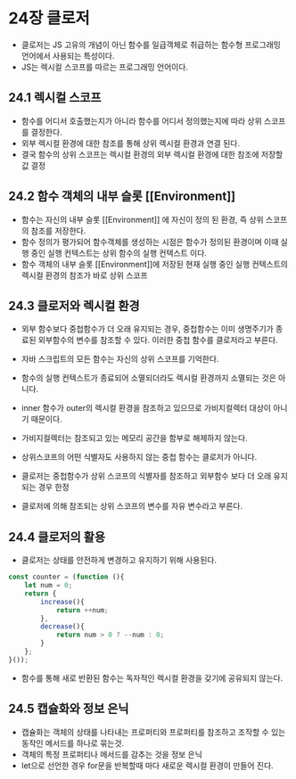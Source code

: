 # 24장 클로저

- 클로저는 JS 고유의 개념이 아닌 함수를 일급객체로 취급하는 함수형 프로그래밍 언어에서 사용되는 특성이다.
- JS는 렉시컬 스코프를 따르는 프로그래밍 언어이다.

## 24.1 렉시컬 스코프

- 함수를 어디서 호출했는지가 아니라 함수를 어디서 정의했는지에 따라 상위 스코프를 결정한다.
- 외부 렉시컬 환경에 대한 참조를 통해 상위 렉시컬 환경과 연결 된다.
- 결국 함수의 상위 스코프는 렉시컬 환경의 외부 렉시컬 환경에 대한 참조에 저장할 값 결정

## 24.2 함수 객체의 내부 슬롯 [[Environment]]

- 함수는 자신의 내부 슬롯 [[Environment]] 에 자신이 정의 된 환경, 즉 상위 스코프의 참조를 저장한다.
- 함수 정의가 평가되어 함수객체를 생성하는 시점은 함수가 정의된 환경이며 이때 실행 중인 실행 컨텍스트는 상위 함수의 실행 컨텍스트 이다.
- 함수 객체의 내부 슬롯 [[Environment]]에 저장된 현재 실행 중인 실행 컨텍스트의 렉시컬 환경의 참조가 바로 상위 스코프

## 24.3 클로저와 렉시컬 환경

- 외부 함수보다 중첩함수가 더 오래 유지되는 경우, 중첩함수는 이미 생명주기가 종료된 외부함수의 변수를 참조할 수 있다. 이러한 중첩 함수를 클로저라고 부른다.
- 자바 스크립트의 모든 함수는 자신의 상위 스코프를 기억한다.


- 함수의 실행 컨텍스트가 종료되어 소멸되더라도 렉시컬 환경까지 소멸되는 것은 아니다.
- inner 함수가 outer의 렉시컬 환경을 참조하고 있으므로 가비지컬렉터 대상이 아니기 때문이다.
- 가비지컬렉터는 참조되고 있는 메모리 공간을 함부로 해제하지 않는다.
- 상위스코프의 어떤 식별자도 사용하지 않는 중첩 함수는 클로저가 아니다.
- 클로저는 중첩함수가 상위 스코프의 식별자를 참조하고 외부함수 보다 더 오래 유지되는 경우 한정
- 클로저에 의해 참조되는 상위 스코프의 변수를 자유 변수라고 부른다.

## 24.4 클로저의 활용

- 클로저는 상태를 안전하게 변경하고 유지하기 위해 사용된다.

```jsx
const counter = (function (){
	let num = 0;
	return {
		increase(){
			return ++num;
		},
		decrease(){
			return num > 0 ? --num : 0;
		}
	};
}());
```

- 함수를 통해 새로 반환된 함수는 독자적인 렉시컬 환경을 갖기에 공유되지 않는다.

## 24.5 캡슐화와 정보 은닉

- 캡슐화는 객체의 상태를 나타내는 프로퍼티와 프로퍼티를 참조하고 조작할 수 있는 동작인 메서드를 하나로 묶는것.
- 객체의 특정 프로퍼티나 메서드를 감추는 것을 정보 은닉
- let으로 선언한 경우 for문을 반복할때 마다 새로운 렉시컬 환경이 만들어 진다.
